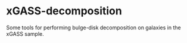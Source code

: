 # xGASS-decomposition
Some tools for performing bulge-disk decomposition on galaxies in the xGASS sample.
